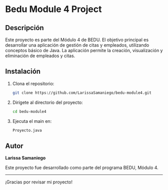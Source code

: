 # Bedu Module 4 Project

## Descripción

Este proyecto es parte del Módulo 4 de BEDU. El objetivo principal es desarrollar una aplicación de gestión de citas y empleados, utilizando conceptos básico de Java. La aplicación permite la creación, visualización y eliminación de empleados y citas.

## Instalación

1. Clona el repositorio:
    ```bash
    git clone https://github.com/LarissaSamaniego/bedu-module4.git
    ```

2. Dirígete al directorio del proyecto:
    ```bash
    cd bedu-module4
    ```

3. Ejecuta el main en:
    ```bash
    Proyecto.java
    ```

## Autor

**Larissa Samaniego**

Este proyecto fue desarrollado como parte del programa BEDU, Módulo 4.

---

¡Gracias por revisar mi proyecto!
